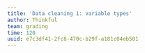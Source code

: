 ```yaml
---
title: 'Data cleaning 1: variable types'
author: Thinkful
team: grading
time: 120
uuid: e7c3df41-2fc8-470c-b29f-a181c04eb501
---
```


<jupyter notebook-name="model_prep_data_cleaning_variable_types" course-code="DSBC" />
